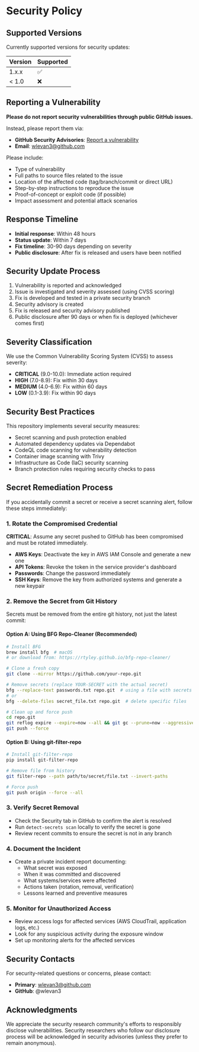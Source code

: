 # Security Policy

## Supported Versions

Currently supported versions for security updates:

| Version | Supported          |
| ------- | ------------------ |
| 1.x.x   | :white_check_mark: |
| < 1.0   | :x:                |

## Reporting a Vulnerability

**Please do not report security vulnerabilities through public GitHub issues.**

Instead, please report them via:

- **GitHub Security Advisories**: [Report a vulnerability](https://github.com/wlevan3/ml-platform-engineering-practicum/security/advisories/new)
- **Email**: <wlevan3@github.com>

Please include:

- Type of vulnerability
- Full paths to source files related to the issue
- Location of the affected code (tag/branch/commit or direct URL)
- Step-by-step instructions to reproduce the issue
- Proof-of-concept or exploit code (if possible)
- Impact assessment and potential attack scenarios

## Response Timeline

- **Initial response**: Within 48 hours
- **Status update**: Within 7 days
- **Fix timeline**: 30-90 days depending on severity
- **Public disclosure**: After fix is released and users have been notified

## Security Update Process

1. Vulnerability is reported and acknowledged
2. Issue is investigated and severity assessed (using CVSS scoring)
3. Fix is developed and tested in a private security branch
4. Security advisory is created
5. Fix is released and security advisory published
6. Public disclosure after 90 days or when fix is deployed (whichever comes first)

## Severity Classification

We use the Common Vulnerability Scoring System (CVSS) to assess severity:

- **CRITICAL** (9.0-10.0): Immediate action required
- **HIGH** (7.0-8.9): Fix within 30 days
- **MEDIUM** (4.0-6.9): Fix within 60 days
- **LOW** (0.1-3.9): Fix within 90 days

## Security Best Practices

This repository implements several security measures:

- Secret scanning and push protection enabled
- Automated dependency updates via Dependabot
- CodeQL code scanning for vulnerability detection
- Container image scanning with Trivy
- Infrastructure as Code (IaC) security scanning
- Branch protection rules requiring security checks to pass

## Secret Remediation Process

If you accidentally commit a secret or receive a secret scanning alert, follow these steps immediately:

### 1. Rotate the Compromised Credential

**CRITICAL**: Assume any secret pushed to GitHub has been compromised and must be rotated immediately.

- **AWS Keys**: Deactivate the key in AWS IAM Console and generate a new one
- **API Tokens**: Revoke the token in the service provider's dashboard
- **Passwords**: Change the password immediately
- **SSH Keys**: Remove the key from authorized systems and generate a new keypair

### 2. Remove the Secret from Git History

Secrets must be removed from the entire git history, not just the latest commit:

#### Option A: Using BFG Repo-Cleaner (Recommended)

```bash
# Install BFG
brew install bfg  # macOS
# or download from: https://rtyley.github.io/bfg-repo-cleaner/

# Clone a fresh copy
git clone --mirror https://github.com/your-repo.git

# Remove secrets (replace YOUR-SECRET with the actual secret)
bfg --replace-text passwords.txt repo.git  # using a file with secrets
# or
bfg --delete-files secret_file.txt repo.git  # delete specific files

# Clean up and force push
cd repo.git
git reflog expire --expire=now --all && git gc --prune=now --aggressive
git push --force
```

#### Option B: Using git-filter-repo

```bash
# Install git-filter-repo
pip install git-filter-repo

# Remove file from history
git filter-repo --path path/to/secret/file.txt --invert-paths

# Force push
git push origin --force --all
```

### 3. Verify Secret Removal

- Check the Security tab in GitHub to confirm the alert is resolved
- Run `detect-secrets scan` locally to verify the secret is gone
- Review recent commits to ensure the secret is not in any branch

### 4. Document the Incident

- Create a private incident report documenting:
  - What secret was exposed
  - When it was committed and discovered
  - What systems/services were affected
  - Actions taken (rotation, removal, verification)
  - Lessons learned and preventive measures

### 5. Monitor for Unauthorized Access

- Review access logs for affected services (AWS CloudTrail, application logs, etc.)
- Look for any suspicious activity during the exposure window
- Set up monitoring alerts for the affected services

## Security Contacts

For security-related questions or concerns, please contact:

- **Primary**: <wlevan3@github.com>
- **GitHub**: @wlevan3

## Acknowledgments

We appreciate the security research community's efforts to responsibly disclose vulnerabilities.
Security researchers who follow our disclosure process will be acknowledged in security advisories
(unless they prefer to remain anonymous).
